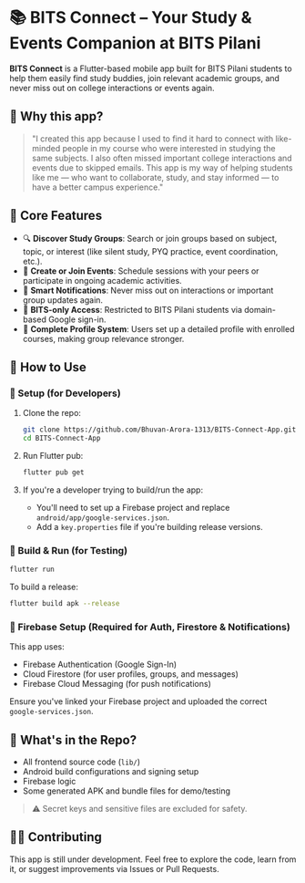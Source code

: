 # 📚 BITS Connect – Your Study & Events Companion at BITS Pilani

**BITS Connect** is a Flutter-based mobile app built for BITS Pilani students to help them easily find study buddies, join relevant academic groups, and never miss out on college interactions or events again.

## 🎯 Why this app?

> "I created this app because I used to find it hard to connect with like-minded people in my course who were interested in studying the same subjects. I also often missed important college interactions and events due to skipped emails. This app is my way of helping students like me — who want to collaborate, study, and stay informed — to have a better campus experience."

## 🔑 Core Features

- 🔍 **Discover Study Groups**: Search or join groups based on subject, topic, or interest (like silent study, PYQ practice, event coordination, etc.).
- 📅 **Create or Join Events**: Schedule sessions with your peers or participate in ongoing academic activities.
- 📨 **Smart Notifications**: Never miss out on interactions or important group updates again.
- 👥 **BITS-only Access**: Restricted to BITS Pilani students via domain-based Google sign-in.
- 👤 **Complete Profile System**: Users set up a detailed profile with enrolled courses, making group relevance stronger.

## 📱 How to Use

### 🔧 Setup (for Developers)

1. Clone the repo:
   ```bash
   git clone https://github.com/Bhuvan-Arora-1313/BITS-Connect-App.git
   cd BITS-Connect-App
   ```

2. Run Flutter pub:
   ```bash
   flutter pub get
   ```

3. If you're a developer trying to build/run the app:
   - You'll need to set up a Firebase project and replace `android/app/google-services.json`.
   - Add a `key.properties` file if you're building release versions.

### 🧪 Build & Run (for Testing)

```bash
flutter run
```

To build a release:
```bash
flutter build apk --release
```

### 🤝 Firebase Setup (Required for Auth, Firestore & Notifications)

This app uses:
- Firebase Authentication (Google Sign-In)
- Cloud Firestore (for user profiles, groups, and messages)
- Firebase Cloud Messaging (for push notifications)

Ensure you've linked your Firebase project and uploaded the correct `google-services.json`.

## 📁 What's in the Repo?

- All frontend source code (`lib/`)
- Android build configurations and signing setup
- Firebase logic
- Some generated APK and bundle files for demo/testing

> ⚠️ Secret keys and sensitive files are excluded for safety.

## 👨‍💻 Contributing

This app is still under development. Feel free to explore the code, learn from it, or suggest improvements via Issues or Pull Requests.